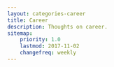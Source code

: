 ```yaml
---
layout: categories-career
title: Career
description: Thoughts on career.
sitemap:
    priority: 1.0
    lastmod: 2017-11-02
    changefreq: weekly
---
```

